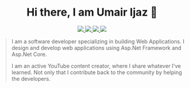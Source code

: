 <h1 dir="auto" align="center">Hi there, I am Umair Ijaz 👋</h1>
<p dir="auto" align="center">
  <a href="https://www.twitter.com/umairijazkhosa" alt="Umair's twitter" rel="nofollow">
    <img src="https://img.shields.io/badge/-@umairijazkhosa-%231DA1F2?style=flat-square&logo=twitter&logoColor=ffffff"/>
  </a>
  <a href="https://www.github.com/iamumairr" alt="Umair's Github">
    <img src="https://img.shields.io/badge/-@iamumairr-%23181717?style=flat-square&logo=github"/>
  </a>
  <a href="https://www.linkedin.com/in/umair-ijaz" alt="Umair's LinkedIn" rel="nofollow">
    <img src="https://img.shields.io/badge/-@umair-ijaz-darkblue?style=flat-square&logo=linkedin"/>
  </a>
  <a href="https://www.youtube.com/channel/UC5AI4n6o_2T3ldxULze4TDA" alt="Umair's YouTube" rel="nofollow" target="_blank">
    <img src="https://img.shields.io/badge/-IAmUmair-red?style=flat-square&logo=youtube"/>
  </a>
  
   > I am a software developer specializing in building Web Applications. I design and develop web applications using Asp.Net Framework and Asp.Net Core.
>
> I am an active YouTube content creator, where I share whatever I've learned. Not only that I contribute back to the community by helping the developers.
  
  </p>
 

